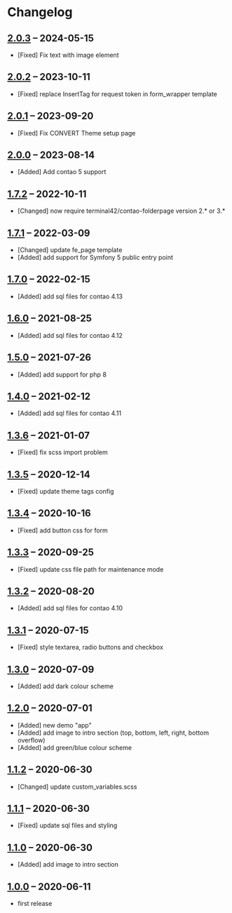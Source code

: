 # Changelog

[//]: <> (
Types of changes
    Added for new Addeds.
    Changed for changes in existing functionality.
    Deprecated for soon-to-be removed Addeds.
    Removed for now removed Addeds.
    Fixed for any bug fixes.
    Security in case of vulnerabilities.
)

## [2.0.3](https://github.com/contao-themes-net/convert-theme-bundle/tree/2.0.3) – 2024-05-15

- [Fixed] Fix text with image element

## [2.0.2](https://github.com/contao-themes-net/convert-theme-bundle/tree/2.0.2) – 2023-10-11

- [Fixed] replace InsertTag for request token in form_wrapper template

## [2.0.1](https://github.com/contao-themes-net/convert-theme-bundle/tree/2.0.1) – 2023-09-20

- [Fixed] Fix CONVERT Theme setup page

## [2.0.0](https://github.com/contao-themes-net/convert-theme-bundle/tree/2.0.0) – 2023-08-14

- [Added] Add contao 5 support

## [1.7.2](https://github.com/contao-themes-net/convert-theme-bundle/tree/1.7.2) – 2022-10-11

- [Changed] now require terminal42/contao-folderpage version 2.* or 3.*

## [1.7.1](https://github.com/contao-themes-net/convert-theme-bundle/tree/1.7.1) – 2022-03-09

- [Changed] update fe_page template
- [Added] add support for Symfony 5 public entry point

## [1.7.0](https://github.com/contao-themes-net/convert-theme-bundle/tree/1.7.0) – 2022-02-15

- [Added] add sql files for contao 4.13

## [1.6.0](https://github.com/contao-themes-net/convert-theme-bundle/tree/1.6.0) – 2021-08-25

- [Added] add sql files for contao 4.12

## [1.5.0](https://github.com/contao-themes-net/convert-theme-bundle/tree/1.5.0) – 2021-07-26

- [Added] add support for php 8

## [1.4.0](https://github.com/contao-themes-net/convert-theme-bundle/tree/1.4.0) – 2021-02-12

- [Added] add sql files for contao 4.11

## [1.3.6](https://github.com/contao-themes-net/convert-theme-bundle/tree/1.3.6) – 2021-01-07

- [Fixed] fix scss import problem

## [1.3.5](https://github.com/contao-themes-net/convert-theme-bundle/tree/1.3.5) – 2020-12-14

- [Fixed] update theme tags config

## [1.3.4](https://github.com/contao-themes-net/convert-theme-bundle/tree/1.3.4) – 2020-10-16

- [Fixed] add button css for form

## [1.3.3](https://github.com/contao-themes-net/convert-theme-bundle/tree/1.3.3) – 2020-09-25

- [Fixed] update css file path for maintenance mode

## [1.3.2](https://github.com/contao-themes-net/convert-theme-bundle/tree/1.3.2) – 2020-08-20

- [Added] add sql files for contao 4.10

## [1.3.1](https://github.com/contao-themes-net/convert-theme-bundle/tree/1.3.1) – 2020-07-15

- [Fixed] style textarea, radio buttons and checkbox

## [1.3.0](https://github.com/contao-themes-net/convert-theme-bundle/tree/1.3.0) – 2020-07-09

- [Added] add dark colour scheme

## [1.2.0](https://github.com/contao-themes-net/convert-theme-bundle/tree/1.2.0) – 2020-07-01

- [Added] new demo "app"
- [Added] add image to intro section (top, bottom, left, right, bottom overflow)
- [Added] add green/blue colour scheme

## [1.1.2](https://github.com/contao-themes-net/convert-theme-bundle/tree/1.1.2) – 2020-06-30

- [Changed] update custom_variables.scss

## [1.1.1](https://github.com/contao-themes-net/convert-theme-bundle/tree/1.1.1) – 2020-06-30

- [Fixed] update sql files and styling

## [1.1.0](https://github.com/contao-themes-net/convert-theme-bundle/tree/1.1.0) – 2020-06-30

- [Added] add image to intro section

## [1.0.0](https://github.com/contao-themes-net/convert-theme-bundle/tree/1.0.0) – 2020-06-11

- first release 
